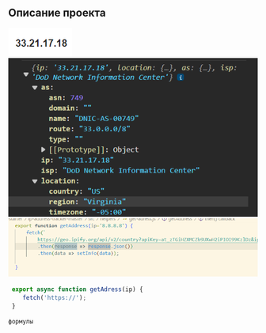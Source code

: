 ## Описание проекта 

![](img/i2.png)
![](img/i1.png)
![](img/i3.png)

```javascript
 export async function getAdress(ip) {
    fetch('https://');
 }
```

```
формулы
```